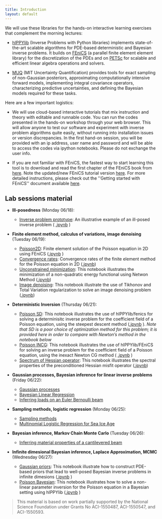 ```yaml
---
title: Introduction
layout: default
---
```


We will use these libraries for the hands-on interactive learning exercises that complement the morning lectures:

- [hIPPYlib](https://hippylib.github.io/) (Inverse Problems with Python libraries) implements state-of-the-art scalable algorithms
for PDE-based deterministic and Bayesian inverse problems.
It builds on [FEniCS](https://fenicsproject.org/) (a parallel finite element element library) for the discretization
of the PDEs and on [PETSc](https://www.mcs.anl.gov/petsc/) for scalable and efficient linear algebra operations and solvers.

- [MUQ](http://muq.mit.edu/) (MIT Uncertainty Quantification) provides tools for exact sampling of non-Gaussian posteriors, approximating computationally intensive forward models, implementing integral covariance operators, characterizing predictive uncertainties, and defining the Bayesian models required for these tasks.

Here are a few important logistics:

- We will use cloud-based interactive tutorials that mix instruction and theory with editable and runnable code.
You can run the codes presented in the hands-on workshop through your web browser.
This will allow anyone to test our software and experiment with inverse problem algorithms quite easily,
without running into installation issues or version discrepancies.
In the first hand-on session, you will be provided with an ip address, user name and password and will be able to access
the codes via ipython notebooks. Please do not exchange the user info.

- If you are not familiar with FEniCS, the fastest way to start learning this tool is to download
and read the first chapter of the FEniCS book from [here](https://launchpadlibrarian.net/83776282/fenics-book-2011-10-27-final.pdf).
Note the updated/new FEniCS tutorial version [here](http://hplgit.github.io/fenics-tutorial/doc/pub/fenics-tutorial-4print.pdf).
For more detailed instructions, please check out the ''Getting started with FEniCS'' document available 
[here](http://faculty.ucmerced.edu/npetra/docs/).

## Lab sessions material

- **Ill-posedness** (Monday 06/18):
  - [Inverse problem prototype](notebooks/inverseProblemPrototype.html): An illustrative example of an ill-posed inverse problem ( [.ipynb](https://github.com/g2s3-2018/labs/blob/master/Labs/Lab1_Monday/inverseProblemPrototype.ipynb) )

- **Finite element method, calculus of variations, image denoising** (Tuesday 06/19):
  - [Poisson2D](notebooks/Poisson2D.html): Finite element solution of the Poisson equation in 2D using FEniCS ([.ipynb](https://github.com/g2s3-2018/labs/blob/master/Labs/Lab2_Tuesday/Poisson2D.ipynb) )
  - [Convergence rates](notebooks/ConvergenceRates2D.html): Convergence rates of the finite element method for the Poisson equation in 2D ([.ipynb](https://github.com/g2s3-2018/labs/blob/master/Labs/Lab2_Tuesday/ConvergenceRates2D.ipynb))
  - [Unconstrained minimization](notebooks/UnconstrainedMinimization.html): This notebook illustrates the minimization of a non-quadratic energy functional using Netwon Method ([.ipynb](https://github.com/g2s3-2018/labs/blob/master/Labs/Lab2_Tuesday/UnconstrainedMinimization.ipynb))
  - [Image denoising](notebooks/ImageDenoising.html): This notebook illustrate the use of Tikhonov and Total Variation regularization to solve an image denoising problem ([.ipynb](https://github.com/g2s3-2018/labs/blob/master/Labs/Lab2_Tuesday/Image_Denoising/ImageDenoising.ipynb))
  
- **Deterministic Inversion** (Thursday 06/21):
  - [Poisson SD](notebooks/Poisson_SD.html): This notebook illustrates the use of hIPPYlib/fenics for solving a determinisitc inverse problem for the coefficient field of a Poisson equation, using the steepest descent method
  ([.ipynb](https://github.com/g2s3-2018/labs/blob/master/Labs/Lab3_Thursday/Poisson_SD.ipynb) ). *Note that SD is a poor choice of optimization method for this problem; it is provided here in order to compare with Newton’s method in the notebook below*
  - [Poisson INCG](notebooks/Poisson_INCG.html): This notebook illustrates the use of hIPPYlib/FEniCS for solving an inverse problem for the coefficient field of a Poisson equation, using the inexact Newton CG method ( [.ipynb](https://github.com/g2s3-2018/labs/blob/master/Labs/Lab3_Thursday/Poisson_INCG.ipynb) )
  - [Spectrum of Hessian operator](notebooks/HessianSpectrum.html): This notebook illustrates the spectral properties of the preconditioned Hessian misfit operator ([.ipynb](https://github.com/g2s3-2018/labs/blob/master/Labs/Lab3_Thursday/HessianSpectrum.ipynb))
   
- **Gaussian processes, Bayesian inference for linear inverse problems** (Friday 06/22):
  - [Gaussian processes](notebooks/GaussianProcessDemo.html)
  - [Bayesian Linear Regression](notebooks/LinearGaussian1_SimpleRegression.html)
  - [Inferring loads on an Euler Bernoulli beam](notebooks/EulerBernoulliLoads.html)
  
- **Sampling methods, logistic regression** (Monday 06/25):
  - [Sampling methods](notebooks/SamplingTechniques.html)
  - [Multinomial Logistic Regression for Sea Ice Age](notebooks/MultiLogisticRegression_SeaIceAge.html)
  
- **Bayesian inference, Markov Chain Monte Carlo** (Tuesday 06/26):
  - [Inferring material properties of a cantilevered beam](notebooks/EulerBernoulli_Lumped.html)
  
- **Infinite dimesional Bayesian inference, Laplace Approximation, MCMC** (Wednesday 06/27):
  - [Gaussian priors](notebooks/Gaussian_priors.html): This notebook illustrate how to construct PDE-based priors that lead to well-posed Bayesian inverse problems in infinite dimesions ([.ipynb](https://github.com/g2s3-2018/labs/blob/master/Labs/Lab7_Wednesday/Gaussian_priors.ipynb) )
  - [Poisson Bayesian](notebooks/SubsurfaceBayesian.html): This notebook illustrates how to solve a non-linear parameter inversion for the Poisson equation in a Bayesian setting using hIPPYlib ([.ipynb](https://github.com/g2s3-2018/labs/blob/master/Labs/Lab7_Wednesday/SubsurfaceBayesian.ipynb) )

> This material is based on work partially supported by the National Science Foundation under Grants No ACI-1550487, ACI-1550547, and ACI-1550593.
